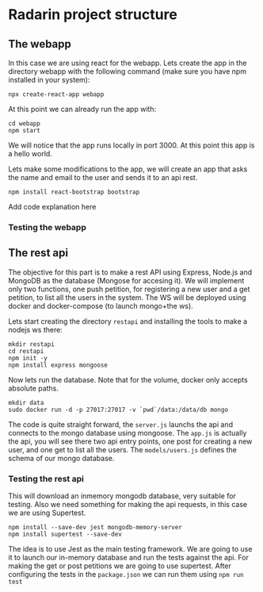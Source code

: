 # Radarin project structure

## The webapp
In this case we are using react for the webapp. Lets create the app in the directory webapp with the following command (make sure you have npm installed in your system):
```
npx create-react-app webapp
```
At this point we can already run the app with:
```
cd webapp
npm start
```
We will notice that the app runs locally in port 3000. At this point this app is a hello world.

Lets make some modifications to the app, we will create an app that asks the name and email to the user and sends it to an api rest. 
```
npm install react-bootstrap bootstrap
```

Add code explanation here

### Testing the webapp

## The rest api
The objective for this part is to make a rest API using Express, Node.js and MongoDB as the database (Mongose for accesing it). We will implement only two functions, one push petition, for registering a new user and a get petition, to list all the users in the system. The WS will be deployed using docker and docker-compose (to launch mongo+the ws).

Lets start creating the directory `restapi` and installing the tools to make a nodejs ws there:
```
mkdir restapi
cd restapi
npm init -y
npm install express mongoose
```
Now lets run the database. Note that for the volume, docker only accepts absolute paths.
```
mkdir data
sudo docker run -d -p 27017:27017 -v `pwd`/data:/data/db mongo
```
The code is quite straight forward, the `server.js` launchs the api and connects to the mongo database using mongoose. The `app.js` is actually the api, you will see there two api entry points, one post for creating a new user, and one get to list all the users. The `models/users.js` defines the schema of our mongo database.

### Testing the rest api
This will download an inmemory mongodb database, very suitable for testing. Also we need something for making the api requests, in this case we are using Supertest.
```
npm install --save-dev jest mongodb-memory-server
npm install supertest --save-dev
```
The idea is to use Jest as the main testing framework. We are going to use it to launch our in-memory database and run the tests against the api. For making the get or post petitions we are going to use supertest.
After configuring the tests in the `package.json` we can run them using `npm run test`
